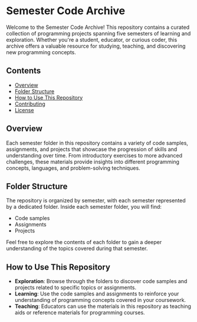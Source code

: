 # Semester Code Archive

Welcome to the Semester Code Archive! This repository contains a curated collection of programming projects spanning five semesters of learning and exploration. Whether you're a student, educator, or curious coder, this archive offers a valuable resource for studying, teaching, and discovering new programming concepts.

## Contents

- [Overview](#overview)
- [Folder Structure](#folder-structure)
- [How to Use This Repository](#how-to-use-this-repository)
- [Contributing](#contributing)
- [License](#license)

## Overview

Each semester folder in this repository contains a variety of code samples, assignments, and projects that showcase the progression of skills and understanding over time. From introductory exercises to more advanced challenges, these materials provide insights into different programming concepts, languages, and problem-solving techniques.

## Folder Structure

The repository is organized by semester, with each semester represented by a dedicated folder. Inside each semester folder, you will find:

- Code samples
- Assignments
- Projects

Feel free to explore the contents of each folder to gain a deeper understanding of the topics covered during that semester.

## How to Use This Repository

- **Exploration**: Browse through the folders to discover code samples and projects related to specific topics or assignments.
- **Learning**: Use the code samples and assignments to reinforce your understanding of programming concepts covered in your coursework.
- **Teaching**: Educators can use the materials in this repository as teaching aids or reference materials for programming courses.
